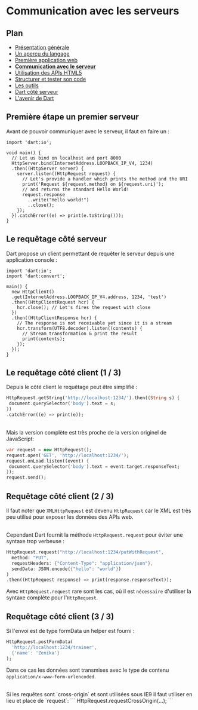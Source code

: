 # Communication avec les serveurs

<!-- .slide: data-background="reveal/theme-zenika/images/title-background.png" -->



## Plan

<!-- .slide: class="toc" -->

- [Présentation générale](#/1)
- [Un aperçu du langage](#/2)
- [Première application web](#/3)
- **[Communication avec le serveur](#/4)**
- [Utilisation des APIs HTML5](#/5)
- [Structurer et tester son code](#/6)
- [Les outils](#/7)
- [Dart côté serveur](#/8)
- [L'avenir de Dart](#/9)



## Première étape un premier serveur

Avant de pouvoir communiquer avec le serveur, il faut en faire un :

```
import 'dart:io';

void main() {
  // Let us bind on localhost and port 8000
  HttpServer.bind(InternetAddress.LOOPBACK_IP_V4, 1234)
  .then((HttpServer server) {
    server.listen((HttpRequest request) {
      // Let's provide a handler which prints the method and the URI
      print('Request ${request.method} on ${request.uri}');
      // and returns the standard Hello World!
      request.response
        ..write("Hello world!")
        ..close();
    });
  }).catchError((e) => print(e.toString()));
}
```



## Le requêtage côté serveur

Dart propose un client permettant de requêter le serveur depuis une application console :

```
import 'dart:io';
import 'dart:convert';

main() {
  new HttpClient()
  .get(InternetAddress.LOOPBACK_IP_V4.address, 1234, 'test')
  .then((HttpClientRequest hcr) {
    hcr.close(); // Let's fires the request with close
  })
  .then((HttpClientResponse hcr) {
    // The response is not receivable yet since it is a stream
    hcr.transform(UTF8.decoder).listen((contents) {
      // Stream transformation & print the result
      print(contents);
    });
  });
}
```



## Le requêtage côté client (1 / 3)

Depuis le côté client le requêtage peut être simplifié :

```Dart
HttpRequest.getString('http://localhost:1234/').then((String s) {
 document.querySelector('body').text = s;
})
.catchError((e) => print(e));
```

<br />
Mais la version complète est très proche de la version originel de JavaScript:

```Dart
var request = new HttpRequest();
request.open('GET', 'http://localhost:1234/');
request.onLoad.listen((event) {
 document.querySelector('body').text = event.target.responseText;
});
request.send();
```



## Requêtage côté client (2 / 3)

Il faut noter que `XMLHttpRequest` est devenu `HttpRequest` car le XML est très peu
utilisé pour exposer les données des APIs web.


<br /> <!-- ugly I know ;) -->
Cependant Dart fournit la méthode `HttpRequest.request` pour éviter une syntaxe trop verbeuse :

```Dart
HttpRequest.request("http://localhost:1234/putWithRequest",
  method: "PUT",
  requestHeaders: {"Content-Type": "application/json"},
  sendData: JSON.encode({"hello": "world"})
)
.then((HttpRequest response) => print(response.responseText));
```

Avec `HttpRequest.request` rare sont les cas, où il est `nécessaire` d'utiliser la syntaxe
complète pour l'`HttpRequest`.



## Requêtage côté client (3 / 3)

Si l'envoi est de type formData un helper est fourni :

```Dart
HttpRequest.postFormData(
  'http://localhost:1234/trainer',
  {'name': 'Zenika'}
);
```

Dans ce cas les données sont transmises avec le type de contenu `application/x-www-form-urlencoded`.

<br />
Si les requêtes sont `cross-origin` et sont utilisées sous IE9 il faut
utiliser en lieu et place de `request`:
```
HttpRequest.requestCrossOrigin(...);
```




<!-- .slide: data-background="reveal/theme-zenika/images/questions.png" -->
<!-- .slide: data-background-size="30%" -->
